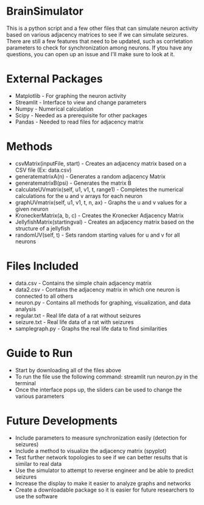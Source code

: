 # BrainSimulator
This is a python script and a few other files that can simulate neuron activity based on various adjacency matrices to see if we can simulate seizures. There are still a few features that need to be updated, such as corrletation parameters to check for synchronization among neurons. If ytou have any questions, you can open up an issue and I'll make sure to look at it.

# External Packages
- Matplotlib - For graphing the neuron activity
- Streamlit - Interface to view and change parameters
- Numpy - Numerical calculation
- Scipy - Needed as a prerequisite for other packages
- Pandas - Needed to read files for adjacency matrix

# Methods
- csvMatrix(inputFile, start) - Creates an adjacency matrix based on a CSV file (Ex: data.csv)
- generatematrixA(n) - Generates a random adjacency Matrix
- generatematrixB(psi) - Generates the matrix B
- calculateUVmatrix(self, u1, v1, t, range1) - Completes the numerical calculations for the u and v arrays for each neuron
- graphUVmatrix(self, u1, v1, t, n, ax) - Graphs the u and v values for a given neuron
- KroneckerMatrix(a, b, c) - Creates the Kronecker Adjacency Matrix
- JellyfishMatrix(startingval) - Creates an adjacency matrix based on the structure of a jellyfish
- randomUV(self, t) - Sets random starting values for u and v for all neurons

# Files Included 
- data.csv - Contains the simple chain adjacency matrix
- data2.csv - Contains the adjacency matrix in which one neuron is connected to all others
- neuron.py - Contains all methods for graphing, visualization, and data analysis
- regular.txt - Real life data of a rat without seizures
- seizure.txt - Real life data of a rat with seizures
- samplegraph.py - Graphs the real life data to find similarities

# Guide to Run
- Start by downloading all of the files above
- To run the file use the following command: streamlit run neuron.py in the terminal
- Once the interface pops up, the sliders can be used to change the various parameters

# Future Developments
- Include parameters to measure synchronization easily (detection for seizures)
- Include a method to visualize the adjacency matrix (spyplot)
- Test further network topologies to see if we can better results that is similar to real data
- Use the simulator to attempt to reverse engineer and be able to predict seizures
- Increase the display to make it easier to analyze graphs and networks
- Create a downloadable package so it is easier for future researchers to use the software

